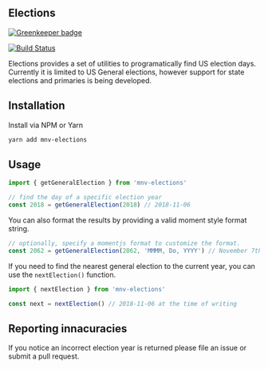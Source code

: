 ## Elections

[![Greenkeeper badge](https://badges.greenkeeper.io/mynextvote/elections.svg)](https://greenkeeper.io/)

[![Build Status](https://travis-ci.org/mynextvote/elections.svg?branch=master)](https://travis-ci.org/mynextvote/elections)

Elections provides a set of utilities to programatically find US election days.
Currently it is limited to US General elections, however support for state
elections and primaries is being developed.

## Installation

Install via NPM or Yarn

```sh
yarn add mnv-elections
```

## Usage

```js
import { getGeneralElection } from 'mnv-elections'

// find the day of a specific election year
const 2018 = getGeneralElection(2018) // 2018-11-06
```

You can also format the results by providing a valid moment style format string.
```js
// optionally, specify a momentjs format to customize the format. 
const 2062 = getGeneralElection(2062, 'MMMM, Do, YYYY') // November 7th, 2062
```

If you need to find the nearest general election to the current year, you can
use the `nextElection()` function.

```js
import { nextElection } from 'mnv-elections'

const next = nextElection() // 2018-11-06 at the time of writing
```
## Reporting innacuracies
If you notice an incorrect election year is returned please file an issue or
submit a pull request.

